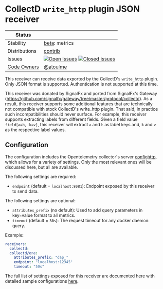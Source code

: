 # CollectD `write_http` plugin JSON receiver

<!-- status autogenerated section -->
| Status        |           |
| ------------- |-----------|
| Stability     | [beta]: metrics   |
| Distributions | [contrib] |
| Issues        | [![Open issues](https://img.shields.io/github/issues-search/open-telemetry/opentelemetry-collector-contrib?query=is%3Aissue%20is%3Aopen%20label%3Areceiver%2Fcollectd%20&label=open&color=orange&logo=opentelemetry)](https://github.com/open-telemetry/opentelemetry-collector-contrib/issues?q=is%3Aopen+is%3Aissue+label%3Areceiver%2Fcollectd) [![Closed issues](https://img.shields.io/github/issues-search/open-telemetry/opentelemetry-collector-contrib?query=is%3Aissue%20is%3Aclosed%20label%3Areceiver%2Fcollectd%20&label=closed&color=blue&logo=opentelemetry)](https://github.com/open-telemetry/opentelemetry-collector-contrib/issues?q=is%3Aclosed+is%3Aissue+label%3Areceiver%2Fcollectd) |
| [Code Owners](https://github.com/open-telemetry/opentelemetry-collector-contrib/blob/main/CONTRIBUTING.md#becoming-a-code-owner)    | [@atoulme](https://www.github.com/atoulme) |

[beta]: https://github.com/open-telemetry/opentelemetry-collector/blob/main/docs/component-stability.md#beta
[contrib]: https://github.com/open-telemetry/opentelemetry-collector-releases/tree/main/distributions/otelcol-contrib
<!-- end autogenerated section -->

This receiver can receive data exported by the CollectD's `write_http`
plugin. Only JSON format is supported. Authentication is not supported at
this time.

This receiver was donated by SignalFx and ported from SignalFx's Gateway
(https://github.com/signalfx/gateway/tree/master/protocol/collectd). As a
result, this receiver supports some additional features that are technically
not compatible with stock CollectD's write_http plugin. That said, in
practice such incompatibilities should never surface. For example, this
receiver supports extracting labels from different fields. Given a field
value `field[a=b, k=v]`, this receiver will extract `a` and `b` as label keys
and, `k` and `v` as the respective label values.

## Configuration
The configuration includes the Opentelemetry collector's server [confighttp](https://github.com/open-telemetry/opentelemetry-collector/tree/main/config/confighttp#server-configuration),
which allows for a variety of settings. Only the most relevant ones will be discussed here, but all are available.

The following settings are required:

- `endpoint` (default = `localhost:8081`): Endpoint exposed by this receiver to send data.

The following settings are optional:

- `attributes_prefix` (no default): Used to add query parameters in key=value format to all metrics.
- `timeout` (default = `30s`): The request timeout for any docker daemon query.

Example:

```yaml
receivers:
  collectd:
  collectd/one:
    attributes_prefix: "dap_"
    endpoint: "localhost:12345"
    timeout: "50s"
```

The full list of settings exposed for this receiver are documented [here](./config.go)
with detailed sample configurations [here](./testdata/config.yaml).

